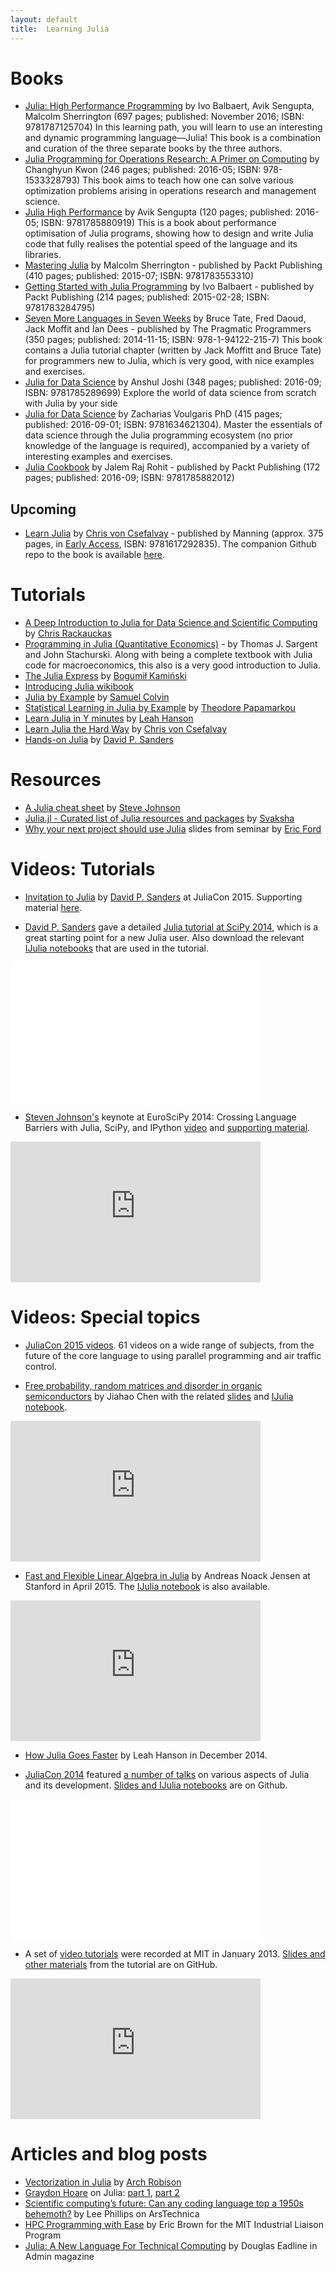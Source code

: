 ```yaml
---
layout: default
title:  Learning Julia
---
```

# Books

- [Julia: High Performance Programming](https://www.packtpub.com/application-development/julia-high-performance-programming) by Ivo Balbaert, Avik Sengupta, Malcolm Sherrington
 (697 pages; published: November 2016; ISBN: 9781787125704) 
   In this learning path, you will learn to use an interesting and dynamic programming language—Julia! This book is a combination and curation of the three separate books by the three authors.
- [Julia Programming for Operations Research: A Primer on Computing](http://www.chkwon.net/julia) by Changhyun Kwon (246 pages; published: 2016-05; ISBN: 978-1533328793) 
    This book aims to teach how one can solve various optimization problems arising in operations research and management science. 
- [Julia High Performance](https://www.packtpub.com/application-development/julia-high-performance) by Avik Sengupta (120 pages; published: 2016-05; ISBN: 9781785880919) 
    This is a book about performance optimisation of Julia programs, showing how to design and write Julia code that fully realises the potential speed of the language and its libraries. 
- [Mastering Julia](https://www.packtpub.com/application-development/mastering-julia) by Malcolm Sherrington - published by Packt Publishing (410 pages; published: 2015-07; ISBN: 9781783553310)
- [Getting Started with Julia Programming](https://www.packtpub.com/application-development/getting-started-julia-programming/) by Ivo Balbaert - published by Packt Publishing (214 pages; published: 2015-02-28; ISBN: 9781783284795)
- [Seven More Languages in Seven Weeks](https://pragprog.com/book/7lang/seven-more-languages-in-seven-weeks) by Bruce Tate, Fred Daoud, Jack Moffit and Ian Dees - published by The Pragmatic Programmers (350 pages; published: 2014-11-15; ISBN: 978-1-94122-215-7)
    This book contains a Julia tutorial chapter (written by Jack Moffitt and Bruce Tate) for programmers new to Julia, which is very good, with nice examples and exercises.
- [Julia for Data Science](https://www.packtpub.com/big-data-and-business-intelligence/julia-data-science) by Anshul Joshi (348 pages; published: 2016-09; ISBN: 9781785289699)
    Explore the world of data science from scratch with Julia by your side
- [Julia for Data Science](https://technicspub.com/analytics/) by Zacharias Voulgaris PhD (415 pages; published: 2016-09-01; ISBN: 9781634621304). Master the essentials of data science through the Julia programming ecosystem (no prior knowledge of the language is required), accompanied by a variety of interesting examples and exercises.
- [Julia Cookbook](https://www.packtpub.com/application-development/julia-cookbook/) by Jalem Raj Rohit - published by Packt Publishing (172 pages; published: 2016-09; ISBN: 9781785882012)

## Upcoming

- [Learn Julia](http://www.manning.com/voncsefalvay/) by [Chris von Csefalvay](http://www.chrisvoncsefalvay.com) - published by Manning (approx. 375 pages, in [Early Access](http://www.manning.com/about/meap.html), ISBN: 9781617292835). The companion Github repo to the book is available [here](https://github.com/chrisvoncsefalvay/juliabook).

# Tutorials

- [A Deep Introduction to Julia for Data Science and Scientific Computing](http://ucidatascienceinitiative.github.io/IntroToJulia/) by [Chris Rackauckas](http://chrisrackauckas.com/)
- [Programming in Julia (Quantitative Economics)](http://quant-econ.net/jl/learning_julia.html) - by Thomas J. Sargent and John Stachurski. Along with being a complete textbook with Julia code for macroeconomics, this also is a very good introduction to Julia.
- [The Julia Express](https://github.com/bkamins/The-Julia-Express) by [Bogumił Kamiński](http://bogumilkaminski.pl)
- [Introducing Julia wikibook](https://en.wikibooks.org/wiki/Introducing_Julia)
- [Julia by Example](http://www.scolvin.com/juliabyexample/) by [Samuel Colvin](http://www.scolvin.com/)
- [Statistical Learning in Julia by Example](https://github.com/scidom/StatsLearningByExample.jl) by [Theodore Papamarkou](http://www.gla.ac.uk/schools/mathematicsstatistics/staff/theodorepapamarkou/)
- [Learn Julia in Y minutes](http://learnxinyminutes.com/docs/julia/) by [Leah Hanson](http://blog.leahhanson.us/)
- [Learn Julia the Hard Way](https://github.com/chrisvoncsefalvay/learn-julia-the-hard-way) by [Chris von Csefalvay](http://chrisvoncsefalvay.com/)
- [Hands-on Julia](https://github.com/dpsanders/hands_on_julia) by [David P. Sanders](http://sistemas.fciencias.unam.mx/~dsanders/)


# Resources

- [A Julia cheat sheet](http://math.mit.edu/~stevenj/Julia-cheatsheet.pdf) by [Steve Johnson](http://math.mit.edu/~stevenj/)
- [Julia.jl - Curated list of Julia resources and packages](https://github.com/svaksha/Julia.jl#index) by [Svaksha](http://svaksha.com/pages/Bio)
- [Why your next project should use Julia](https://speakerdeck.com/eford/why-your-next-project-should-use-julia) slides from seminar by [Eric Ford](http://www.personal.psu.edu/~ebf11/) 

# Videos: Tutorials

- [Invitation to Julia](https://www.youtube.com/watch?v=gQ1y5NUD_RI) by [David P. Sanders](http://sistemas.fciencias.unam.mx/~dsanders/) at JuliaCon 2015. Supporting material [here](https://github.com/dpsanders/invitation_to_julia).

- [David P. Sanders](http://sistemas.fciencias.unam.mx/~dsanders/) gave a detailed [Julia tutorial at SciPy 2014](https://www.youtube.com/watch?v=vWkgEddb4-A), which is a great starting point for a new Julia user. Also download the relevant [IJulia notebooks](https://github.com/dpsanders/scipy_2014_julia) that are used in the tutorial.

<iframe width="400" height="225" src="//www.youtube.com/embed/videoseries?list=PLP8iPy9hna6T0dEHtj0GZymvT6ODIJWj0" frameborder="0" allowfullscreen></iframe>

- [Steven Johnson's](http://math.mit.edu/~stevenj/) keynote at EuroSciPy 2014: Crossing Language Barriers with Julia, SciPy, and IPython [video](https://www.youtube.com/watch?v=jhlVHoeB05A&list=PLYx7XA2nY5GfavGAILg08spnrR7QWLimi) and [supporting material](https://github.com/stevengj/Julia-EuroSciPy14).

<iframe width="400" height="225" src="https://www.youtube.com/embed/jhlVHoeB05A?list=PLYx7XA2nY5GfavGAILg08spnrR7QWLimi" frameborder="0" allowfullscreen></iframe>

# Videos: Special topics

- [JuliaCon 2015 videos](https://www.youtube.com/playlist?list=PLP8iPy9hna6Sdx4soiGrSefrmOPdUWixM). 61 videos on a wide range of subjects, from the future of the core language to using parallel programming and air traffic control.

- [Free probability, random matrices and disorder in organic semiconductors](https://www.youtube.com/watch?v=68yy33jOkOs) by Jiahao Chen with the related [slides](http://www.slideshare.net/acidflask/free-probability-random-matrices-and-disorder-in-organic-semiconductors) and [IJulia notebook](http://nbviewer.ipython.org/github/jiahao/ijulia-notebooks-assorted/blob/master/RMT%20history.ipynb).

<iframe width="400" height="225" src="https://www.youtube.com/embed/68yy33jOkOs" frameborder="0" allowfullscreen></iframe>

- [Fast and Flexible Linear Algebra in Julia](https://www.youtube.com/watch?v=VS0fnUOAKpI) by Andreas Noack Jensen at Stanford in April 2015. The [IJulia notebook](http://andreasnoack.github.io/talks/2015AprilStanford_AndreasNoack.ipynb) is also available.

<iframe width="400" height="225" src="https://www.youtube.com/embed/VS0fnUOAKpI" frameborder="0" allowfullscreen></iframe>

- [How Julia Goes Faster](https://yow.eventer.com/yow-2014-1222/how-julia-goes-faster-by-leah-hanson-1694) by Leah Hanson in December 2014.

- [JuliaCon 2014](http://www.juliacon.org) featured [a number of talks](https://www.youtube.com/playlist?list=PLP8iPy9hna6TSRouJfvobfxkZFYiPSvPd) on various aspects of Julia and its development. [Slides and IJulia notebooks](https://github.com/JuliaCon/presentations) are on Github.

<iframe width="400" height="225" src="//www.youtube.com/embed/videoseries?list=PLP8iPy9hna6TSRouJfvobfxkZFYiPSvPd" frameborder="0" allowfullscreen></iframe>

- A set of [video tutorials](https://www.youtube.com/playlist?list=PLP8iPy9hna6Si2sjMkrPY-wt2mEouZgaZ) were recorded at MIT in January 2013. [Slides and other materials](https://github.com/JuliaLang/julia-tutorial) from the tutorial are on GitHub.

<iframe width="400" height="225" src="https://www.youtube.com/embed/videoseries?list=PLP8iPy9hna6Si2sjMkrPY-wt2mEouZgaZ" frameborder="0" allowfullscreen></iframe>

# Articles and blog posts

- [Vectorization in Julia](https://software.intel.com/en-us/articles/vectorization-in-julia) by [Arch Robison](https://github.com/ArchRobison)
- [Graydon Hoare](http://graydon2.dreamwidth.org/) on Julia: [part 1](http://graydon2.dreamwidth.org/3186.html), [part 2](http://graydon2.dreamwidth.org/189377.html)
- [Scientific computing’s future: Can any coding language top a 1950s behemoth?](http://arstechnica.com/science/2014/05/scientific-computings-future-can-any-coding-language-top-a-1950s-behemoth/) by Lee Phillips on ArsTechnica
- [HPC Programming with Ease](http://ilp.mit.edu/newsstory.jsp?id=19970) by Eric Brown for the MIT Industrial Liaison Program
- [Julia: A New Language For Technical Computing](http://www.admin-magazine.com/HPC/Articles/Julia-A-New-Language-For-Technical-Computing) by Douglas Eadline in Admin magazine
